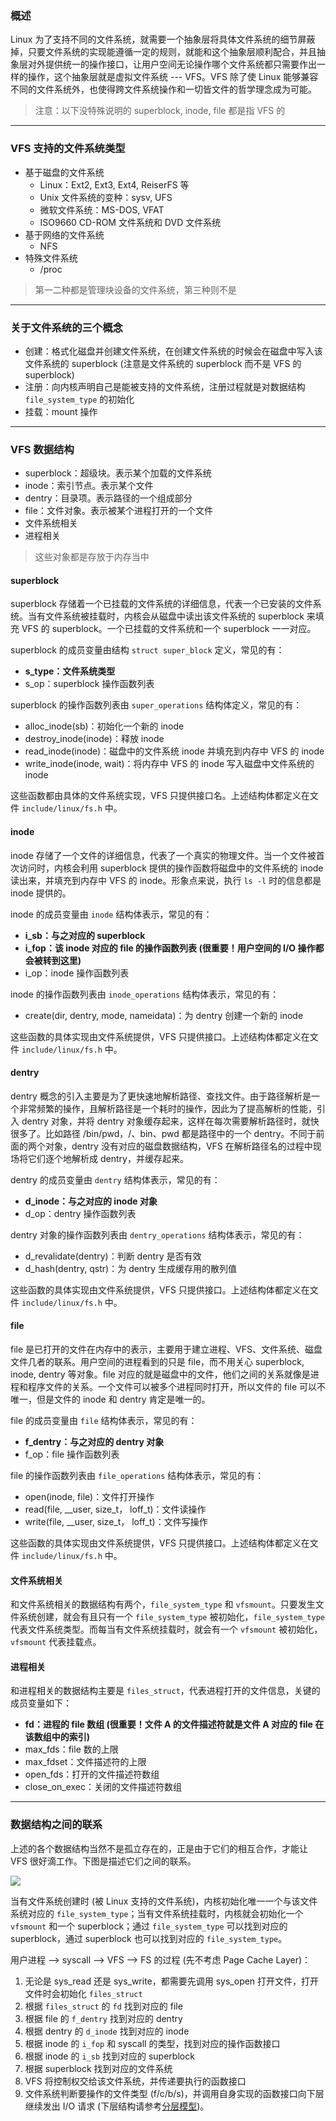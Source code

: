 ### 概述

Linux 为了支持不同的文件系统，就需要一个抽象层将具体文件系统的细节屏蔽掉，只要文件系统的实现能遵循一定的规则，就能和这个抽象层顺利配合，并且抽象层对外提供统一的操作接口，让用户空间无论操作哪个文件系统都只需要作出一样的操作，这个抽象层就是虚拟文件系统 --- VFS。VFS 除了使 Linux 能够兼容不同的文件系统外，也使得跨文件系统操作和一切皆文件的哲学理念成为可能。

> 注意：以下没特殊说明的 superblock, inode, file 都是指 VFS 的

---

### VFS 支持的文件系统类型

- 基于磁盘的文件系统
  - Linux：Ext2, Ext3, Ext4, ReiserFS 等
  - Unix 文件系统的变种：sysv, UFS
  - 微软文件系统：MS-DOS, VFAT
  - ISO9660 CD-ROM 文件系统和 DVD 文件系统
- 基于网络的文件系统
  - NFS
- 特殊文件系统
  - /proc

> 第一二种都是管理块设备的文件系统，第三种则不是

---

### 关于文件系统的三个概念

- 创建：格式化磁盘并创建文件系统，在创建文件系统的时候会在磁盘中写入该文件系统的 superblock (注意是文件系统的 superblock 而不是 VFS 的 superblock)
- 注册：向内核声明自己是能被支持的文件系统，注册过程就是对数据结构 `file_system_type` 的初始化
- 挂载：mount 操作

---

### VFS 数据结构

- superblock：超级块。表示某个加载的文件系统
- inode：索引节点。表示某个文件
- dentry：目录项。表示路径的一个组成部分
- file：文件对象。表示被某个进程打开的一个文件
- 文件系统相关
- 进程相关

> 这些对象都是存放于内存当中

#### superblock

superblock 存储着一个已挂载的文件系统的详细信息，代表一个已安装的文件系统。当有文件系统被挂载时，内核会从磁盘中读出该文件系统的 superblock 来填充 VFS 的 superblock。一个已挂载的文件系统和一个 superblock 一一对应。

superblock 的成员变量由结构 `struct super_block` 定义，常见的有：

- **s_type：文件系统类型**
- s_op：superblock 操作函数列表

superblock 的操作函数列表由 `super_operations` 结构体定义，常见的有：

- alloc_inode(sb)：初始化一个新的 inode
- destroy_inode(inode)：释放 inode
- read_inode(inode)：磁盘中的文件系统 inode 并填充到内存中 VFS 的 inode
- write_inode(inode, wait)：将内存中 VFS 的 inode 写入磁盘中文件系统的 inode

这些函数都由具体的文件系统实现，VFS 只提供接口名。上述结构体都定义在文件 `include/linux/fs.h` 中。

#### inode

inode 存储了一个文件的详细信息，代表了一个真实的物理文件。当一个文件被首次访问时，内核会利用 superblock 提供的操作函数将磁盘中的文件系统的 inode 读出来，并填充到内存中 VFS 的 inode。形象点来说，执行 `ls -l` 时的信息都是 inode 提供的。

inode 的成员变量由 `inode` 结构体表示，常见的有：

- **i_sb：与之对应的 superblock**
- **i_fop：该 inode 对应的 file 的操作函数列表 (很重要！用户空间的 I/O 操作都会被转到这里)**
- i_op：inode 操作函数列表

inode 的操作函数列表由 `inode_operations` 结构体表示，常见的有：

- create(dir, dentry, mode, nameidata)：为 dentry 创建一个新的 inode

这些函数的具体实现由文件系统提供，VFS 只提供接口。上述结构体都定义在文件 `include/linux/fs.h` 中。

#### dentry

dentry 概念的引入主要是为了更快速地解析路径、查找文件。由于路径解析是一个非常频繁的操作，且解析路径是一个耗时的操作，因此为了提高解析的性能，引入 dentry 对象，并将 dentry 对象缓存起来，这样在每次需要解析路径时，就快很多了。比如路径 /bin/pwd，/、bin、pwd 都是路径中的一个 dentry。不同于前面的两个对象，dentry 没有对应的磁盘数据结构，VFS 在解析路径名的过程中现场将它们逐个地解析成 dentry，并缓存起来。

dentry 的成员变量由 `dentry` 结构体表示，常见的有：

- **d_inode：与之对应的 inode 对象**
- d_op：dentry 操作函数列表

dentry 对象的操作函数列表由 `dentry_operations` 结构体表示，常见的有：

- d_revalidate(dentry)：判断 dentry 是否有效
- d_hash(dentry, qstr)：为 dentry 生成缓存用的散列值

这些函数的具体实现由文件系统提供，VFS 只提供接口。上述结构体都定义在文件 `include/linux/fs.h` 中。

#### file

file 是已打开的文件在内存中的表示，主要用于建立进程、VFS、文件系统、磁盘文件几者的联系。用户空间的进程看到的只是 file，而不用关心 superblock, inode, dentry 等对象。file 对应的就是磁盘中的文件，他们之间的关系就像是进程和程序文件的关系。一个文件可以被多个进程同时打开，所以文件的 file 可以不唯一，但是文件的 inode 和 dentry 肯定是唯一的。

file 的成员变量由 `file` 结构体表示，常见的有：

- **f_dentry：与之对应的 dentry 对象**
- f_op：file 操作函数列表

file 的操作函数列表由 `file_operations` 结构体表示，常见的有：

- open(inode, file)：文件打开操作
- read(file, __user, size_t， loff_t)：文件读操作
- write(file, __user, size_t， loff_t)：文件写操作

这些函数的具体实现由文件系统提供，VFS 只提供接口。上述结构体都定义在文件 `include/linux/fs.h` 中。

#### 文件系统相关

和文件系统相关的数据结构有两个，`file_system_type` 和 `vfsmount`。只要发生文件系统创建，就会有且只有一个 `file_system_type` 被初始化，`file_system_type` 代表文件系统类型。而每当有文件系统挂载时，就会有一个 `vfsmount` 被初始化，`vfsmount` 代表挂载点。

#### 进程相关

和进程相关的数据结构主要是 `files_struct`，代表进程打开的文件信息，关键的成员变量如下：

- **fd：进程的 file 数组 (很重要！文件 A  的文件描述符就是文件 A 对应的 file 在该数组中的索引)**
- max_fds：file 数的上限
- max_fdset：文件描述符的上限
- open_fds：打开的文件描述符数组
- close_on_exec：关闭的文件描述符数组

---

### 数据结构之间的联系

上述的各个数据结构当然不是孤立存在的，正是由于它们的相互合作，才能让 VFS 很好滴工作。下图是描述它们之间的联系。

![](https://raw.githubusercontent.com/hsxhr-10/picture/master/VFS%E6%95%B0%E6%8D%AE%E7%BB%93%E6%9E%84%E4%B9%8B%E9%97%B4%E7%9A%84%E8%81%94%E7%B3%BB.jpg)

当有文件系统创建时 (被 Linux 支持的文件系统)，内核初始化唯一一个与该文件系统对应的 `file_system_type`；当有文件系统挂载时，内核就会初始化一个 `vfsmount` 和一个 superblock；通过 `file_system_type` 可以找到对应的 superblock，通过 superblock 也可以找到对应的 `file_system_type`。

用户进程 --> syscall --> VFS --> FS 的过程 (先不考虑 Page Cache Layer)：

1. 无论是 sys_read 还是 sys_write，都需要先调用 sys_open 打开文件，打开文件时会初始化 `files_struct`
2. 根据 `files_struct` 的 `fd` 找到对应的 file
3. 根据 file 的 `f_dentry` 找到对应的 dentry
4. 根据 dentry 的 `d_inode` 找到对应的 inode
5. 根据 inode 的 `i_fop` 和 syscall 的类型，找到对应的操作函数接口
6. 根据 inode 的 `i_sb` 找到对应的 superblock
7. 根据 superblock 找到对应的文件系统
8. VFS 将控制权交给该文件系统，并传递要执行的函数接口
9. 文件系统判断要操作的文件类型 (f/c/b/s)，并调用自身实现的函数接口向下层继续发出 I/O 请求 (下层结构请参考[分层模型](https://raw.githubusercontent.com/hsxhr-10/picture/master/%E5%9D%97%E8%AE%BE%E5%A4%87%E5%88%86%E5%B1%82%E5%9B%BE2.jpg))。

